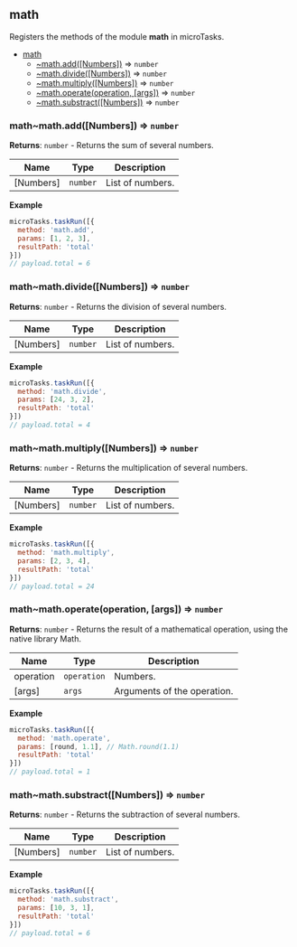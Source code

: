 <a name="module_math"></a>

## math
Registers the methods of the module **math** in microTasks.


* [math](#module_math)
    * [~math.add([Numbers])](#module_math..math.add) ⇒ <code>number</code>
    * [~math.divide([Numbers])](#module_math..math.divide) ⇒ <code>number</code>
    * [~math.multiply([Numbers])](#module_math..math.multiply) ⇒ <code>number</code>
    * [~math.operate(operation, [args])](#module_math..math.operate) ⇒ <code>number</code>
    * [~math.substract([Numbers])](#module_math..math.substract) ⇒ <code>number</code>

<a name="module_math..math.add"></a>

### math~math.add([Numbers]) ⇒ <code>number</code>
**Returns**: <code>number</code> - Returns the sum of several numbers.  

| Name | Type | Description |
| --- | --- | --- |
| [Numbers] | <code>number</code> | List of numbers. |

**Example**  
```js
microTasks.taskRun([{
  method: 'math.add',
  params: [1, 2, 3],
  resultPath: 'total'
}])
// payload.total = 6
```
<a name="module_math..math.divide"></a>

### math~math.divide([Numbers]) ⇒ <code>number</code>
**Returns**: <code>number</code> - Returns the division of several numbers.  

| Name | Type | Description |
| --- | --- | --- |
| [Numbers] | <code>number</code> | List of numbers. |

**Example**  
```js
microTasks.taskRun([{
  method: 'math.divide',
  params: [24, 3, 2],
  resultPath: 'total'
}])
// payload.total = 4
```
<a name="module_math..math.multiply"></a>

### math~math.multiply([Numbers]) ⇒ <code>number</code>
**Returns**: <code>number</code> - Returns the multiplication of several numbers.  

| Name | Type | Description |
| --- | --- | --- |
| [Numbers] | <code>number</code> | List of numbers. |

**Example**  
```js
microTasks.taskRun([{
  method: 'math.multiply',
  params: [2, 3, 4],
  resultPath: 'total'
}])
// payload.total = 24
```
<a name="module_math..math.operate"></a>

### math~math.operate(operation, [args]) ⇒ <code>number</code>
**Returns**: <code>number</code> - Returns the result of a mathematical operation, using the native library Math.  

| Name | Type | Description |
| --- | --- | --- |
| operation | <code>operation</code> | Numbers. |
| [args] | <code>args</code> | Arguments of the operation. |

**Example**  
```js
microTasks.taskRun([{
  method: 'math.operate',
  params: [round, 1.1], // Math.round(1.1)
  resultPath: 'total'
}])
// payload.total = 1
```
<a name="module_math..math.substract"></a>

### math~math.substract([Numbers]) ⇒ <code>number</code>
**Returns**: <code>number</code> - Returns the subtraction of several numbers.  

| Name | Type | Description |
| --- | --- | --- |
| [Numbers] | <code>number</code> | List of numbers. |

**Example**  
```js
microTasks.taskRun([{
  method: 'math.substract',
  params: [10, 3, 1],
  resultPath: 'total'
}])
// payload.total = 6
```
